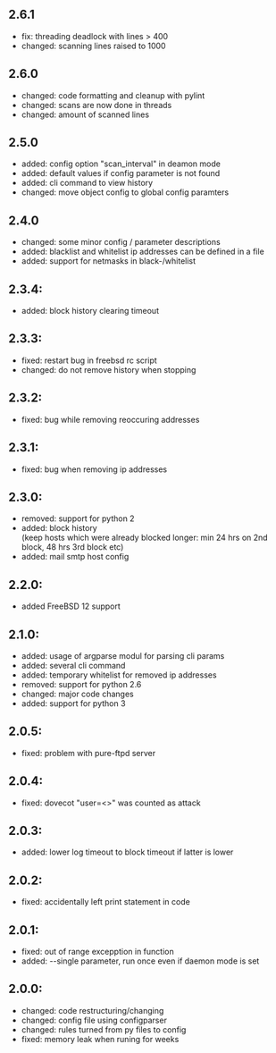 ## 2.6.1

* fix: threading deadlock with lines > 400
* changed: scanning lines raised to 1000

## 2.6.0

* changed: code formatting and cleanup with pylint
* changed: scans are now done in threads
* changed: amount of scanned lines

## 2.5.0

* added: config option "scan_interval" in deamon mode
* added: default values if config parameter is not found
* added: cli command to view history
* changed: move object config to global config paramters

## 2.4.0

* changed: some minor config / parameter descriptions
* added: blacklist and whitelist ip addresses can be defined in a file
* added: support for netmasks in black-/whitelist

## 2.3.4:

* added: block history clearing timeout

## 2.3.3:

* fixed: restart bug in freebsd rc script
* changed: do not remove history when stopping

## 2.3.2:

* fixed: bug while removing reoccuring addresses

## 2.3.1:

* fixed: bug when removing ip addresses

## 2.3.0:

* removed: support for python 2
* added: block history \
(keep hosts which were already blocked longer: min 24 hrs on 2nd block, 48 hrs 3rd block etc)
* added: mail smtp host config

## 2.2.0:

* added FreeBSD 12 support

## 2.1.0:

* added: usage of argparse modul for parsing cli params
* added: several cli command
* added: temporary whitelist for removed ip addresses
* removed: support for python 2.6
* changed: major code changes
* added: support for python 3

## 2.0.5:

* fixed: problem with pure-ftpd server

## 2.0.4:

* fixed: dovecot "user=<>" was counted as attack

## 2.0.3:
* added: lower log timeout to block timeout if latter is lower

## 2.0.2:
* fixed: accidentally left print statement in code

## 2.0.1:
* fixed: out of range excepption in function
* added: --single parameter, run once even if daemon mode is set

## 2.0.0:
* changed: code restructuring/changing
* changed: config file using configparser
* changed: rules turned from py files to config
* fixed: memory leak when runing for weeks
